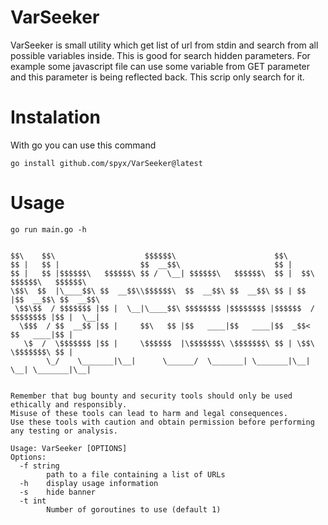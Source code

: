 # VarSeeker 

VarSeeker is small utility which get list of url from stdin and search from all possible variables inside. This is good for search hidden parameters. For example some javascript file can use some variable from GET parameter and this parameter is being reflected back. This scrip only search for it. 


# Instalation

With go you can use this command

```
go install github.com/spyx/VarSeeker@latest
```

# Usage

```
go run main.go -h                     


$$\    $$\                    $$$$$$\                      $$\                           
$$ |   $$ |                  $$  __$$\                     $$ |                          
$$ |   $$ |$$$$$$\   $$$$$$\ $$ /  \__| $$$$$$\   $$$$$$\  $$ |  $$\  $$$$$$\   $$$$$$\  
\$$\  $$  |\____$$\ $$  __$$\\$$$$$$\  $$  __$$\ $$  __$$\ $$ | $$  |$$  __$$\ $$  __$$\ 
 \$$\$$  / $$$$$$$ |$$ |  \__|\____$$\ $$$$$$$$ |$$$$$$$$ |$$$$$$  / $$$$$$$$ |$$ |  \__|
  \$$$  / $$  __$$ |$$ |     $$\   $$ |$$   ____|$$   ____|$$  _$$<  $$   ____|$$ |      
   \$  /  \$$$$$$$ |$$ |     \$$$$$$  |\$$$$$$$\ \$$$$$$$\ $$ | \$$\ \$$$$$$$\ $$ |      
        \_/    \_______|\__|      \______/  \_______| \_______|\__|  \__| \_______|\__|                               


Remember that bug bounty and security tools should only be used ethically and responsibly.
Misuse of these tools can lead to harm and legal consequences.
Use these tools with caution and obtain permission before performing any testing or analysis.

Usage: VarSeeker [OPTIONS]
Options:
  -f string
        path to a file containing a list of URLs
  -h    display usage information
  -s    hide banner
  -t int
        Number of goroutines to use (default 1)

```


